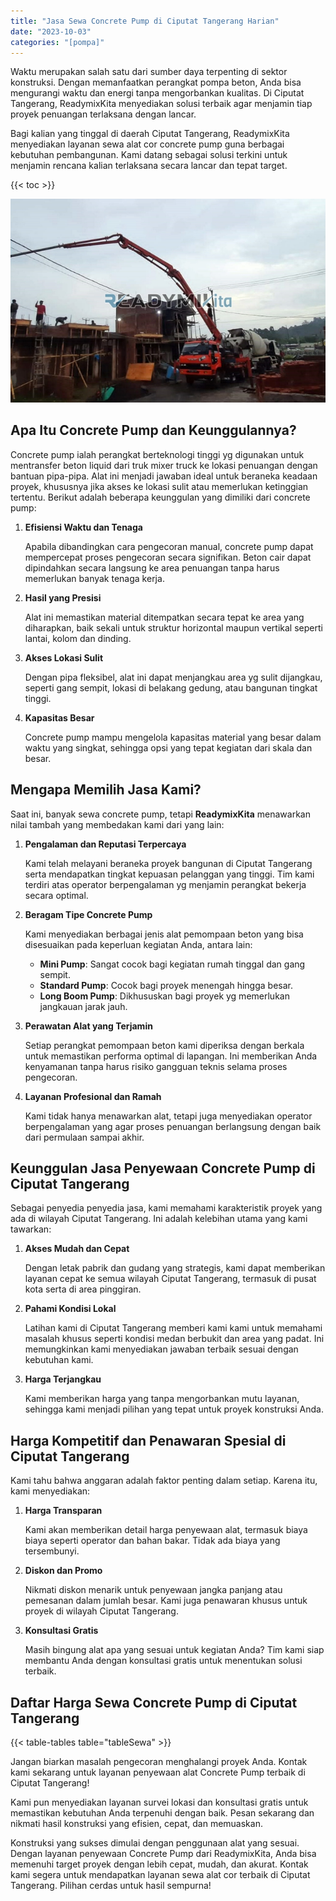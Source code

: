 ```yaml
---
title: "Jasa Sewa Concrete Pump di Ciputat Tangerang Harian"
date: "2023-10-03"
categories: "[pompa]"
---
```


Waktu merupakan salah satu dari sumber daya terpenting di sektor konstruksi. Dengan memanfaatkan perangkat pompa beton, Anda bisa mengurangi waktu dan energi tanpa mengorbankan kualitas. Di Ciputat Tangerang, ReadymixKita menyediakan solusi terbaik agar menjamin tiap proyek penuangan terlaksana dengan lancar.

Bagi kalian yang tinggal di daerah Ciputat Tangerang, ReadymixKita menyediakan layanan sewa alat cor concrete pump guna berbagai kebutuhan pembangunan. Kami datang sebagai solusi terkini untuk menjamin rencana kalian terlaksana secara lancar dan tepat target.

{{< toc >}}

![Jasa Sewa Concrete Pump di Ciputat Tangerang Harian](/images/pompa/sewa-pompa-01.jpg)

## Apa Itu Concrete Pump dan Keunggulannya?

Concrete pump ialah perangkat berteknologi tinggi yg digunakan untuk mentransfer beton liquid dari truk mixer truck ke lokasi penuangan dengan bantuan pipa-pipa. Alat ini menjadi jawaban ideal untuk beraneka keadaan proyek, khususnya jika akses ke lokasi sulit atau memerlukan ketinggian tertentu. Berikut adalah beberapa keunggulan yang dimiliki dari concrete pump:

1. **Efisiensi Waktu dan Tenaga**

   Apabila dibandingkan cara pengecoran manual, concrete pump dapat mempercepat proses pengecoran secara signifikan. Beton cair dapat dipindahkan secara langsung ke area penuangan tanpa harus memerlukan banyak tenaga kerja.

2. **Hasil yang Presisi**

   Alat ini memastikan material ditempatkan secara tepat ke area yang diharapkan, baik sekali untuk struktur horizontal maupun vertikal seperti lantai, kolom dan dinding.

3. **Akses Lokasi Sulit**

   Dengan pipa fleksibel, alat ini dapat menjangkau area yg sulit dijangkau, seperti gang sempit, lokasi di belakang gedung, atau bangunan tingkat tinggi.

4. **Kapasitas Besar**

   Concrete pump mampu mengelola kapasitas material yang besar dalam waktu yang singkat, sehingga opsi yang tepat kegiatan dari skala dan besar.

## Mengapa Memilih Jasa Kami?

Saat ini, banyak sewa concrete pump, tetapi **ReadymixKita** menawarkan nilai tambah yang membedakan kami dari yang lain:

1. **Pengalaman dan Reputasi Terpercaya**

   Kami telah melayani beraneka proyek bangunan di Ciputat Tangerang serta mendapatkan tingkat kepuasan pelanggan yang tinggi. Tim kami terdiri atas operator berpengalaman yg menjamin perangkat bekerja secara optimal.

2. **Beragam Tipe Concrete Pump**

   Kami menyediakan berbagai jenis alat pemompaan beton yang bisa disesuaikan pada keperluan kegiatan Anda, antara lain:
   - **Mini Pump**: Sangat cocok bagi kegiatan rumah tinggal dan gang sempit.
   - **Standard Pump**: Cocok bagi proyek menengah hingga besar.
   - **Long Boom Pump**: Dikhususkan bagi proyek yg memerlukan jangkauan jarak jauh.

3. **Perawatan Alat yang Terjamin**

   Setiap perangkat pemompaan beton kami diperiksa dengan berkala untuk memastikan performa optimal di lapangan. Ini memberikan Anda kenyamanan tanpa harus risiko gangguan teknis selama proses pengecoran.

4. **Layanan Profesional dan Ramah**

   Kami tidak hanya menawarkan alat, tetapi juga menyediakan operator berpengalaman yang agar proses penuangan berlangsung dengan baik dari permulaan sampai akhir.

## Keunggulan Jasa Penyewaan Concrete Pump di Ciputat Tangerang

Sebagai penyedia penyedia jasa, kami memahami karakteristik proyek yang ada di wilayah Ciputat Tangerang. Ini adalah kelebihan utama yang kami tawarkan:

1. **Akses Mudah dan Cepat**

   Dengan letak pabrik dan gudang yang strategis, kami dapat memberikan layanan cepat ke semua wilayah Ciputat Tangerang, termasuk di pusat kota serta di area pinggiran.

2. **Pahami Kondisi Lokal**

   Latihan kami di Ciputat Tangerang memberi kami kami untuk memahami masalah khusus seperti kondisi medan berbukit dan area yang padat. Ini memungkinkan kami menyediakan jawaban terbaik sesuai dengan kebutuhan kami.

3. **Harga Terjangkau**

   Kami memberikan harga yang tanpa mengorbankan mutu layanan, sehingga kami menjadi pilihan yang tepat untuk proyek konstruksi Anda.

## Harga Kompetitif dan Penawaran Spesial di Ciputat Tangerang

Kami tahu bahwa anggaran adalah faktor penting dalam setiap. Karena itu, kami menyediakan:

1. **Harga Transparan**

   Kami akan memberikan detail harga penyewaan alat, termasuk biaya biaya seperti operator dan bahan bakar. Tidak ada biaya yang tersembunyi.

2. **Diskon dan Promo**

   Nikmati diskon menarik untuk penyewaan jangka panjang atau pemesanan dalam jumlah besar. Kami juga penawaran khusus untuk proyek di wilayah Ciputat Tangerang.

3. **Konsultasi Gratis**

   Masih bingung alat apa yang sesuai untuk kegiatan Anda? Tim kami siap membantu Anda dengan konsultasi gratis untuk menentukan solusi terbaik.

## Daftar Harga Sewa Concrete Pump di Ciputat Tangerang

{{< table-tables table="tableSewa" >}}

Jangan biarkan masalah pengecoran menghalangi proyek Anda. Kontak kami sekarang untuk layanan penyewaan alat Concrete Pump terbaik di Ciputat Tangerang!

Kami pun menyediakan layanan survei lokasi dan konsultasi gratis untuk memastikan kebutuhan Anda terpenuhi dengan baik. Pesan sekarang dan nikmati hasil konstruksi yang efisien, cepat, dan memuaskan.

Konstruksi yang sukses dimulai dengan penggunaan alat yang sesuai. Dengan layanan penyewaan Concrete Pump dari ReadymixKita, Anda bisa memenuhi target proyek dengan lebih cepat, mudah, dan akurat. Kontak kami segera untuk mendapatkan layanan sewa alat cor terbaik di Ciputat Tangerang. Pilihan cerdas untuk hasil sempurna!